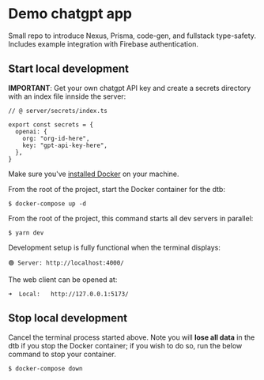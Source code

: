 # Demo chatgpt app

Small repo to introduce Nexus, Prisma, code-gen, and fullstack type-safety. Includes example integration with Firebase authentication.

## Start local development

**IMPORTANT**: Get your own chatgpt API key and create a secrets directory with an index file innside the server:

```
// @ server/secrets/index.ts

export const secrets = {
  openai: {
    org: "org-id-here",
    key: "gpt-api-key-here",
  },
}
```

Make sure you've [installed Docker](https://docs.docker.com/get-docker/) on your machine.

From the root of the project, start the Docker container for the dtb:

```
$ docker-compose up -d
```

From the root of the project, this command starts all dev servers in parallel:

```
$ yarn dev
```

Development setup is fully functional when the terminal displays:

```
🟢 Server: http://localhost:4000/
```

The web client can be opened at:

```
➜  Local:   http://127.0.0.1:5173/
```

## Stop local development

Cancel the terminal process started above. Note you will **lose all data** in the dtb if you stop the Docker container; if you wish to do so, run the below command to stop your container.

```
$ docker-compose down
```
